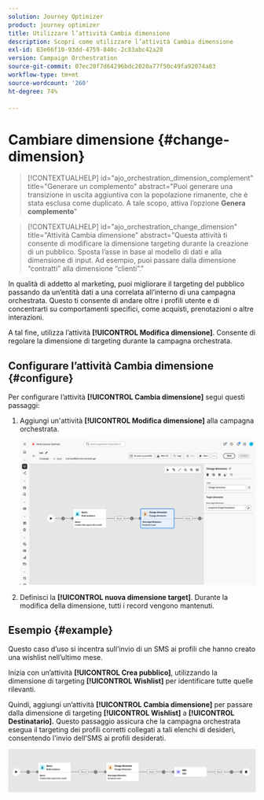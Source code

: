 ```yaml
---
solution: Journey Optimizer
product: journey optimizer
title: Utilizzare l’attività Cambia dimensione
description: Scopri come utilizzare l’attività Cambia dimensione
exl-id: 83e66f10-93dd-4759-840c-2c83abc42a28
version: Campaign Orchestration
source-git-commit: 07ec28f7d64296bdc2020a77f50c49fa92074a83
workflow-type: tm+mt
source-wordcount: '260'
ht-degree: 74%

---
```



# Cambiare dimensione {#change-dimension}

>[!CONTEXTUALHELP]
>id="ajo_orchestration_dimension_complement"
>title="Generare un complemento"
>abstract="Puoi generare una transizione in uscita aggiuntiva con la popolazione rimanente, che è stata esclusa come duplicato. A tale scopo, attiva l’opzione **Genera complemento**"

>[!CONTEXTUALHELP]
>id="ajo_orchestration_change_dimension"
>title="Attività Cambia dimensione"
>abstract="Questa attività ti consente di modificare la dimensione targeting durante la creazione di un pubblico. Sposta l’asse in base al modello di dati e alla dimensione di input. Ad esempio, puoi passare dalla dimensione “contratti” alla dimensione “clienti”."

In qualità di addetto al marketing, puoi migliorare il targeting del pubblico passando da un’entità dati a una correlata all’interno di una campagna orchestrata. Questo ti consente di andare oltre i profili utente e di concentrarti su comportamenti specifici, come acquisti, prenotazioni o altre interazioni.

A tal fine, utilizza l’attività **[!UICONTROL Modifica dimensione]**. Consente di regolare la dimensione di targeting durante la campagna orchestrata.

<!--
>[!IMPORTANT]
>
>Please note that the **[!UICONTROL Change Dimension]** and **[!UICONTROL Change Data source]** activities should not be added in one row. If you need to use both activities consecutively, make sure you include an **[!UICONTROL Enrichement]** activity in between them. This ensures proper execution and prevents potential conflicts or errors.-->

## Configurare l’attività Cambia dimensione {#configure}

Per configurare l’attività **[!UICONTROL Cambia dimensione]** segui questi passaggi:

1. Aggiungi un&#39;attività **[!UICONTROL Modifica dimensione]** alla campagna orchestrata.

   ![](../assets/orchestrated-change-dimension.png)

1. Definisci la **[!UICONTROL nuova dimensione target]**. Durante la modifica della dimensione, tutti i record vengono mantenuti.


## Esempio {#example}

Questo caso d’uso si incentra sull’invio di un SMS ai profili che hanno creato una wishlist nell’ultimo mese.

Inizia con un’attività **[!UICONTROL Crea pubblico]**, utilizzando la dimensione di targeting **[!UICONTROL Wishlist]** per identificare tutte quelle rilevanti.

Quindi, aggiungi un’attività **[!UICONTROL Cambia dimensione]** per passare dalla dimensione di targeting **[!UICONTROL Wishlist]** a **[!UICONTROL Destinatario].** Questo passaggio assicura che la campagna orchestrata esegua il targeting dei profili corretti collegati a tali elenchi di desideri, consentendo l&#39;invio dell&#39;SMS ai profili desiderati.

![](../assets/orchestrated-change-dimension-example.png)
